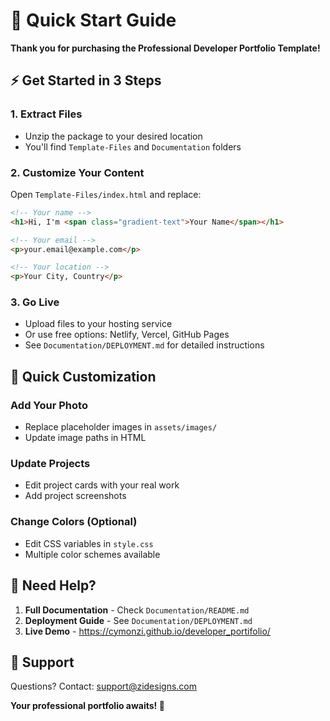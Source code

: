 # 🚀 Quick Start Guide

**Thank you for purchasing the Professional Developer Portfolio Template!**

## ⚡ Get Started in 3 Steps

### 1. **Extract Files**
- Unzip the package to your desired location
- You'll find `Template-Files` and `Documentation` folders

### 2. **Customize Your Content**
Open `Template-Files/index.html` and replace:
```html
<!-- Your name -->
<h1>Hi, I'm <span class="gradient-text">Your Name</span></h1>

<!-- Your email -->
<p>your.email@example.com</p>

<!-- Your location -->
<p>Your City, Country</p>
```

### 3. **Go Live**
- Upload files to your hosting service
- Or use free options: Netlify, Vercel, GitHub Pages
- See `Documentation/DEPLOYMENT.md` for detailed instructions

## 🎯 Quick Customization

### **Add Your Photo**
- Replace placeholder images in `assets/images/`
- Update image paths in HTML

### **Update Projects** 
- Edit project cards with your real work
- Add project screenshots

### **Change Colors (Optional)**
- Edit CSS variables in `style.css`
- Multiple color schemes available

## 🚀 Need Help?

1. **Full Documentation** - Check `Documentation/README.md`
2. **Deployment Guide** - See `Documentation/DEPLOYMENT.md`  
3. **Live Demo** - https://cymonzi.github.io/developer_portifolio/

## 📧 Support

Questions? Contact: support@zidesigns.com

**Your professional portfolio awaits! 🎉**
